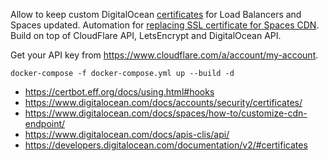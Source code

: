 Allow to keep custom DigitalOcean [certificates](https://www.digitalocean.com/docs/accounts/security/certificates/) for Load Balancers and Spaces updated. Automation for [replacing SSL certificate for Spaces CDN](https://www.digitalocean.com/community/questions/replacing-ssl-certificate-for-spaces-cdn). Build on top of CloudFlare API, LetsEncrypt and DigitalOcean API.

Get your API key from https://www.cloudflare.com/a/account/my-account.

```
docker-compose -f docker-compose.yml up --build -d
```

* https://certbot.eff.org/docs/using.html#hooks
* https://www.digitalocean.com/docs/accounts/security/certificates/
* https://www.digitalocean.com/docs/spaces/how-to/customize-cdn-endpoint/
* https://www.digitalocean.com/docs/apis-clis/api/
* https://developers.digitalocean.com/documentation/v2/#certificates
